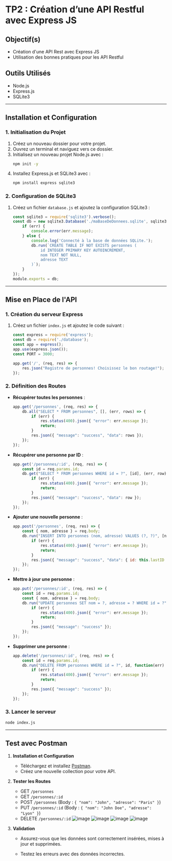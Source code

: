 # TP2 : Création d’une API Restful avec Express JS

## Objectif(s)
- Création d'une API Rest avec Express JS
- Utilisation des bonnes pratiques pour les API Restful

## Outils Utilisés
- Node.js
- Express.js
- SQLite3

---

## Installation et Configuration

### 1. Initialisation du Projet
1. Créez un nouveau dossier pour votre projet.
2. Ouvrez un terminal et naviguez vers ce dossier.
3. Initialisez un nouveau projet Node.js avec :
   ```sh
   npm init -y
   ```
4. Installez Express.js et SQLite3 avec :
   ```sh
   npm install express sqlite3
   ```

### 2. Configuration de SQLite3
1. Créez un fichier `database.js` et ajoutez la configuration SQLite3 :
   ```js
   const sqlite3 = require('sqlite3').verbose();
   const db = new sqlite3.Database('./maBaseDeDonnees.sqlite', sqlite3.OPEN_READWRITE | sqlite3.OPEN_CREATE, (err) => {
       if (err) {
           console.error(err.message);
       } else {
           console.log('Connecté à la base de données SQLite.');
           db.run(`CREATE TABLE IF NOT EXISTS personnes (
               id INTEGER PRIMARY KEY AUTOINCREMENT,
               nom TEXT NOT NULL,
               adresse TEXT
           )`);
       }
   });
   module.exports = db;
   ```

---

## Mise en Place de l'API

### 1. Création du serveur Express
1. Créez un fichier `index.js` et ajoutez le code suivant :
   ```js
   const express = require('express');
   const db = require('./database');
   const app = express();
   app.use(express.json());
   const PORT = 3000;

   app.get('/', (req, res) => {
       res.json("Registre de personnes! Choisissez le bon routage!");
   });
   ```

### 2. Définition des Routes
- **Récupérer toutes les personnes** :
   ```js
   app.get('/personnes', (req, res) => {
       db.all("SELECT * FROM personnes", [], (err, rows) => {
           if (err) {
               res.status(400).json({ "error": err.message });
               return;
           }
           res.json({ "message": "success", "data": rows });
       });
   });
   ```

- **Récupérer une personne par ID** :
   ```js
   app.get('/personnes/:id', (req, res) => {
       const id = req.params.id;
       db.get("SELECT * FROM personnes WHERE id = ?", [id], (err, row) => {
           if (err) {
               res.status(400).json({ "error": err.message });
               return;
           }
           res.json({ "message": "success", "data": row });
       });
   });
   ```

- **Ajouter une nouvelle personne** :
   ```js
   app.post('/personnes', (req, res) => {
       const { nom, adresse } = req.body;
       db.run("INSERT INTO personnes (nom, adresse) VALUES (?, ?)", [nom, adresse], function(err) {
           if (err) {
               res.status(400).json({ "error": err.message });
               return;
           }
           res.json({ "message": "success", "data": { id: this.lastID } });
       });
   });
   ```

- **Mettre à jour une personne** :
   ```js
   app.put('/personnes/:id', (req, res) => {
       const id = req.params.id;
       const { nom, adresse } = req.body;
       db.run("UPDATE personnes SET nom = ?, adresse = ? WHERE id = ?", [nom, adresse, id], function(err) {
           if (err) {
               res.status(400).json({ "error": err.message });
               return;
           }
           res.json({ "message": "success" });
       });
   });
   ```

- **Supprimer une personne** :
   ```js
   app.delete('/personnes/:id', (req, res) => {
       const id = req.params.id;
       db.run("DELETE FROM personnes WHERE id = ?", id, function(err) {
           if (err) {
               res.status(400).json({ "error": err.message });
               return;
           }
           res.json({ "message": "success" });
       });
   });
   ```

### 3. Lancer le serveur
```sh
node index.js
```

---

## Test avec Postman

1. **Installation et Configuration**
   - Téléchargez et installez [Postman](https://www.postman.com/).
   - Créez une nouvelle collection pour votre API.

2. **Tester les Routes**
   - GET `/personnes`
   - GET `/personnes/:id`
   - POST `/personnes` (Body : `{ "nom": "John", "adresse": "Paris" }`)
   - PUT `/personnes/:id` (Body : `{ "nom": "John Doe", "adresse": "Lyon" }`)
   - DELETE `/personnes/:id`
 ![image](https://github.com/user-attachments/assets/8c78e59e-70b3-4dd3-a132-130b03878405)
![image](https://github.com/user-attachments/assets/eedd9923-b3d3-4e01-af6c-6a9d53d03565)
![image](https://github.com/user-attachments/assets/72936f4b-fee9-4ed6-bbef-52c635dc6690)
![image](https://github.com/user-attachments/assets/fa7d872d-bf33-40d6-86e6-35dc61a938ee)


3. **Validation**
   - Assurez-vous que les données sont correctement insérées, mises à jour et supprimées.
   - Testez les erreurs avec des données incorrectes.




     ```


